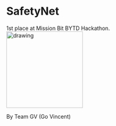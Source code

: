 # SafetyNet

1st place at Mission Bit BYTD Hackathon.
<br>
<img src="https://user-images.githubusercontent.com/49801033/183009341-780696cb-71b2-4be6-9741-d1d4ea7920d5.png" alt="drawing" width="200"/>

By Team GV (Go Vincent)
